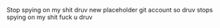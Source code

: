 Stop spying on my shit druv
new placeholder git account so druv stops spying on my shit
fuck u druv
